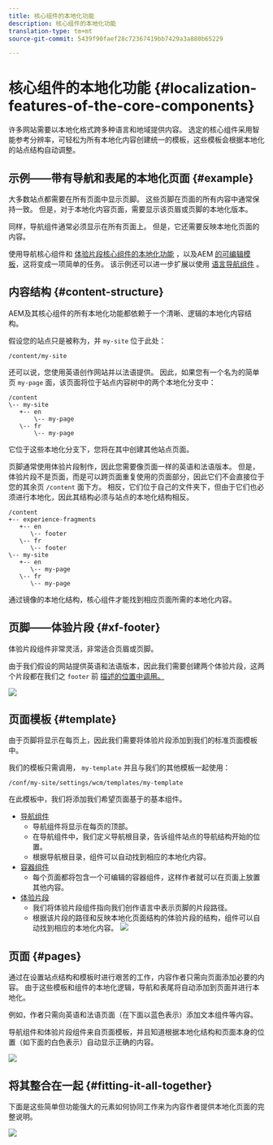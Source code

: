 ```yaml
---
title: 核心组件的本地化功能
description: 核心组件的本地化功能
translation-type: tm+mt
source-git-commit: 5439f90faef28c72367419bb7429a3a880b65229

---
```



# 核心组件的本地化功能 {#localization-features-of-the-core-components}

许多网站需要以本地化格式跨多种语言和地域提供内容。 选定的核心组件采用智能参考分辨率，可轻松为所有本地化内容创建统一的模板，这些模板会根据本地化的站点结构自动调整。

## 示例——带有导航和表尾的本地化页面 {#example}

大多数站点都需要在所有页面中显示页脚。 这些页脚在页面的所有内容中通常保持一致。 但是，对于本地化内容页面，需要显示该页眉或页脚的本地化版本。

同样，导航组件通常必须显示在所有页面上。 但是，它还需要反映本地化页面的内容。

使用导航核心组件和 [体验片段核心组件的本地化功能](navigation.md) ，以及AEM [的可编辑模板](experience-fragment.md)[](https://docs.adobe.com/content/help/en/experience-manager-cloud-service/sites/authoring/features/templates.html)，这将变成一项简单的任务。 该示例还可以进一步扩展以使用 [语言导航组件](language-navigation.md) 。

## 内容结构 {#content-structure}

AEM及其核心组件的所有本地化功能都依赖于一个清晰、逻辑的本地化内容结构。

假设您的站点只是被称为，并 `my-site` 位于此处：

```
/content/my-site
```

还可以说，您使用英语创作网站并以法语提供。 因此，如果您有一个名为的简单页 `my-page` 面，该页面将位于站点内容树中的两个本地化分支中：

```
/content
\-- my-site
   +-- en
       \-- my-page
   \-- fr
       \-- my-page
```

它位于这些本地化分支下，您将在其中创建其他站点页面。

页脚通常使用体验片段制作，因此您需要像页面一样的英语和法语版本。 但是，体验片段不是页面，而是可以跨页面重复使用的页面部分，因此它们不会直接位于您的其余页 `/content` 面下方。 相反，它们位于自己的文件夹下，但由于它们也必须进行本地化，因此其结构必须与站点的本地化结构相反。

```
/content
+-- experience-fragments
   +-- en
      \-- footer
   \-- fr
      \-- footer
\-- my-site
   +-- en
      \-- my-page
   \-- fr
      \-- my-page
```

通过镜像的本地化结构，核心组件才能找到相应页面所需的本地化内容。

## 页脚——体验片段 {#xf-footer}

体验片段组件非常灵活，非常适合页眉或页脚。

由于我们假设的网站提供英语和法语版本，因此我们需要创建两个体验片段，这两个片段都在我们之 `footer` 前 [描述的位置中调用。](#content-structure)

![](assets/screen-shot-2019-09-09-11.08.28.png)

## 页面模板 {#template}

由于页脚将显示在每页上，因此我们需要将体验片段添加到我们的标准页面模板中。

我们的模板只需调用， `my-template` 并且与我们的其他模板一起使用：

```
/conf/my-site/settings/wcm/templates/my-template
```

在此模板中，我们将添加我们希望页面基于的基本组件。

* [导航组件](navigation.md)
   * 导航组件将显示在每页的顶部。
   * 在导航组件中，我们定义导航根目录，告诉组件站点的导航结构开始的位置。
   * 根据导航根目录，组件可以自动找到相应的本地化内容。
* [容器组件](container.md)
   * 每个页面都将包含一个可编辑的容器组件，这样作者就可以在页面上放置其他内容。
* [体验片段](experience-fragment.md)
   * 我们将体验片段组件指向我们创作语言中表示页脚的片段路径。
   * 根据该片段的路径和反映本地化页面结构的体验片段的结构，组件可以自动找到相应的本地化内容。
   ![](assets/screen-shot-2019-09-09-11.20.10.png)

## 页面 {#pages}

通过在设置站点结构和模板时进行艰苦的工作，内容作者只需向页面添加必要的内容。 由于这些模板和组件的本地化逻辑，导航和表尾将自动添加到页面并进行本地化。

例如，作者只需向英语和法语页面（在下面以蓝色表示）添加文本组件等内容。

导航组件和体验片段组件来自页面模板，并且知道根据本地化结构和页面本身的位置（如下面的白色表示）自动显示正确的内容。

![](assets/screen-shot-2019-09-09-11.22.14.png)

## 将其整合在一起 {#fitting-it-all-together}

下面是这些简单但功能强大的元素如何协同工作来为内容作者提供本地化页面的完整说明。

![](assets/screen-shot-2019-09-09-11.27.58.png)

